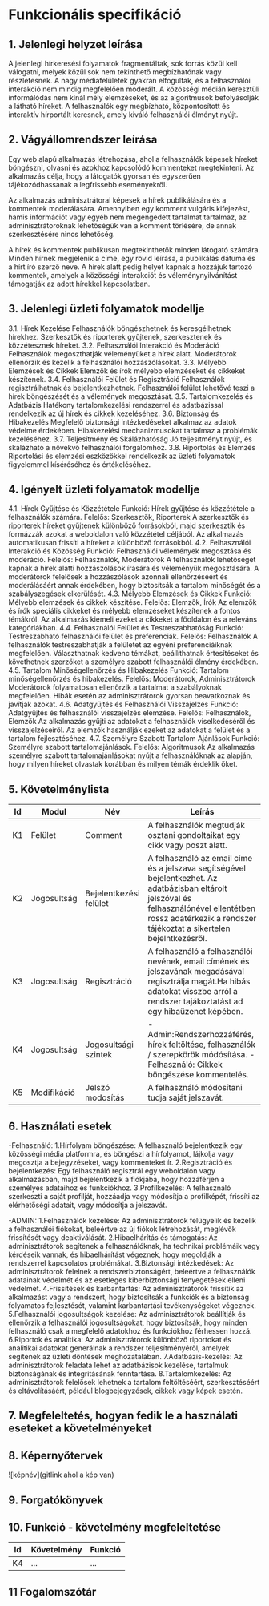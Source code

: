 # Funkcionális specifikáció
## 1. Jelenlegi helyzet leírása
A jelenlegi hírkeresési folyamatok fragmentáltak, sok forrás közül kell válogatni, melyek közül sok nem tekinthető megbízhatónak vagy részletesnek. A nagy médiafelületek gyakran elfogultak, és a felhasználói interakció nem mindig megfelelően moderált. A közösségi médián keresztüli informálódás nem kínál mély elemzéseket, és az algoritmusok befolyásolják a látható híreket. A felhasználók egy megbízható, központosított és interaktív hírportált keresnek, amely kiváló felhasználói élményt nyújt.
## 2. Vágyállomrendszer leírása
Egy web alapú alkalmazás létrehozása, ahol a felhasználók képesek híreket böngészni, olvasni és azokhoz kapcsolódó kommenteket megtekinteni. Az alkalmazás célja, hogy a látogatók gyorsan és egyszerűen tájékozódhassanak a legfrissebb eseményekről.

Az alkalmazás adminisztrátorai képesek a hírek publikálására és a kommentek moderálására. Amennyiben egy komment vulgáris kifejezést, hamis információt vagy egyéb nem megengedett tartalmat tartalmaz, az adminisztrátoroknak lehetőségük van a komment törlésére, de annak szerkesztésére nincs lehetőség.

A hírek és kommentek publikusan megtekinthetők minden látogató számára. Minden hírnek megjelenik a címe, egy rövid leírása, a publikálás dátuma és a hírt író szerző neve. A hírek alatt pedig helyet kapnak a hozzájuk tartozó kommentek, amelyek a közösségi interakciót és véleménynyilvánítást támogatják az adott hírekkel kapcsolatban.
## 3. Jelenlegi üzleti folyamatok modellje
3.1. Hírek Kezelése
Felhasználók böngészhetnek és keresgélhetnek hírekhez.
Szerkesztők és riporterek gyűjtenek, szerkesztenek és közzétesznek híreket.
3.2. Felhasználói Interakció és Moderáció
Felhasználók megoszthatják véleményüket a hírek alatt.
Moderátorok ellenőrzik és kezelik a felhasználói hozzászólásokat.
3.3. Mélyebb Elemzések és Cikkek
Elemzők és írók mélyebb elemzéseket és cikkeket készítenek.
3.4. Felhasználói Felület és Regisztráció
Felhasználók regisztrálhatnak és bejelentkezhetnek.
Felhasználói felület lehetővé teszi a hírek böngészését és a vélemények megosztását.
3.5. Tartalomkezelés és Adatbázis
Hatékony tartalomkezelési rendszerrel és adatbázissal rendelkezik az új hírek és cikkek kezeléséhez.
3.6. Biztonság és Hibakezelés
Megfelelő biztonsági intézkedéseket alkalmaz az adatok védelme érdekében.
Hibakezelési mechanizmusokat tartalmaz a problémák kezeléséhez.
3.7. Teljesítmény és Skálázhatóság
Jó teljesítményt nyújt, és skálázható a növekvő felhasználói forgalomhoz.
3.8. Riportolás és Elemzés
Riportolási és elemzési eszközökkel rendelkezik az üzleti folyamatok figyelemmel kíséréséhez és értékeléséhez.

## 4. Igényelt üzleti folyamatok modellje
4.1. Hírek Gyűjtése és Közzététele
Funkció: Hírek gyűjtése és közzététele a felhasználók számára.
Felelős: Szerkesztők, Riporterek
A szerkesztők és riporterek híreket gyűjtenek különböző forrásokból, majd szerkesztik és formázzák azokat a weboldalon való közzététel céljából. Az alkalmazás automatikusan frissíti a híreket a különböző forrásokból.
4.2. Felhasználói Interakció és Közösség
Funkció: Felhasználói vélemények megosztása és moderáció.
Felelős: Felhasználók, Moderátorok
A felhasználók lehetőséget kapnak a hírek alatti hozzászólások írására és véleményük megosztására. A moderátorok felelősek a hozzászólások azonnali ellenőrzéséért és moderálásáért annak érdekében, hogy biztosítsák a tartalom minőségét és a szabályszegések elkerülését.
4.3. Mélyebb Elemzések és Cikkek
Funkció: Mélyebb elemzések és cikkek készítése.
Felelős: Elemzők, Írók
Az elemzők és írók speciális cikkeket és mélyebb elemzéseket készítenek a fontos témákról. Az alkalmazás kiemeli ezeket a cikkeket a főoldalon és a releváns kategóriákban.
4.4. Felhasználói Felület és Testreszabhatóság
Funkció: Testreszabható felhasználói felület és preferenciák.
Felelős: Felhasználók
A felhasználók testreszabhatják a felületet az egyéni preferenciáiknak megfelelően. Választhatnak kedvenc témákat, beállíthatnak értesítéseket és követhetnek szerzőket a személyre szabott felhasználói élmény érdekében.
4.5. Tartalom Minőségellenőrzés és Hibakezelés
Funkció: Tartalom minőségellenőrzés és hibakezelés.
Felelős: Moderátorok, Adminisztrátorok
Moderátorok folyamatosan ellenőrzik a tartalmat a szabályoknak megfelelően. Hibák esetén az adminisztrátorok gyorsan beavatkoznak és javítják azokat.
4.6. Adatgyűjtés és Felhasználói Visszajelzés
Funkció: Adatgyűjtés és felhasználói visszajelzés elemzése.
Felelős: Felhasználók, Elemzők
Az alkalmazás gyűjti az adatokat a felhasználók viselkedéséről és visszajelzéseiről. Az elemzők használják ezeket az adatokat a felület és a tartalom fejlesztéséhez.
4.7. Személyre Szabott Tartalom Ajánlások
Funkció: Személyre szabott tartalomajánlások.
Felelős: Algoritmusok
Az alkalmazás személyre szabott tartalomajánlásokat nyújt a felhasználóknak az alapján, hogy milyen híreket olvastak korábban és milyen témák érdeklik őket.

## 5. Követelménylista

| Id | Modul | Név | Leírás |
| --- | --- | --- | --- |
| K1 | Felület | Comment | A felhasználók megtudják osztani gondoltaikat egy cikk vagy poszt alatt.|
| K2 | Jogosultság| Bejelentkezési felület|A felhasználó az email címe és a jelszava segítségével bejelentkezhet. Az adatbázisban eltárolt jelszóval és felhasználónével ellentétben rossz adatérkezik a rendszer tájékoztat a sikertelen bejelntkezésről. |
| K3 | Jogosultság | Regisztráció |A felhasználó a felhasználói nevének, email címének és jelszavának megadásával regisztrálja magát.Ha hibás adatokat visszbe arról a rendszer tajákoztatást ad egy hibaüzenet képében.|
| K4 | Jogosultság| Jogosultsági szintek| -Admin:Rendszerhozzáférés, hírek feltöltése, felhasználók / szerepkörök módósítása. -Felhasználó: Cikkek böngészése kommentelés.|
| K5 | Modifikáció | Jelszó modosítás | A felhasználó módosítani tudja saját jelszavát.|

## 6. Használati esetek
-Felhasználó:
1.Hírfolyam böngészése: A felhasználó bejelentkezik egy közösségi média platformra, és böngészi a hírfolyamot, lájkolja vagy megosztja a bejegyzéseket, vagy kommenteket ír.
2.Regisztráció és bejelentkezés: Egy felhasználó regisztrál egy weboldalon vagy alkalmazásban, majd bejelentkezik a fiókjába, hogy hozzáférjen a személyes adataihoz és funkciókhoz.
3.Profilkezelés: A felhasználó szerkeszti a saját profilját, hozzáadja vagy módosítja a profilképét, frissíti az elérhetőségi adatait, vagy módosítja a jelszavát.

-ADMIN: 
1.Felhasználók kezelése: Az adminisztrátorok felügyelik és kezelik a felhasználói fiókokat, beleértve az új fiókok létrehozását, meglévők frissítését vagy deaktiválását.
2.Hibaelhárítás és támogatás: Az adminisztrátorok segítenek a felhasználóknak, ha technikai problémáik vagy kérdéseik vannak, és hibaelhárítást végeznek, hogy megoldják a rendszerrel kapcsolatos problémákat.
3.Biztonsági intézkedések: Az adminisztrátorok felelnek a rendszerbiztonságért, beleértve a felhasználók adatainak védelmét és az esetleges kiberbiztonsági fenyegetések elleni védelmet.
4.Frissítések és karbantartás: Az adminisztrátorok frissítik az alkalmazást vagy a rendszert, hogy biztosítsák a funkciók és a biztonság folyamatos fejlesztését, valamint karbantartási tevékenységeket végeznek.
5.Felhasználói jogosultságok kezelése: Az adminisztrátorok beállítják és ellenőrzik a felhasználói jogosultságokat, hogy biztosítsák, hogy minden felhasználó csak a megfelelő adatokhoz és funkciókhoz férhessen hozzá.
6.Riportok és analitika: Az adminisztrátorok különböző riportokat és analitikai adatokat generálnak a rendszer teljesítményéről, amelyek segítenek az üzleti döntések meghozatalában.
7.Adatbázis-kezelés: Az adminisztrátorok feladata lehet az adatbázisok kezelése, tartalmuk biztonságának és integritásának fenntartása.
8.Tartalomkezelés: Az adminisztrátorok felelősek lehetnek a tartalom feltöltéséért, szerkesztéséért és eltávolításáért, például blogbejegyzések, cikkek vagy képek esetén.

## 7. Megfeleltetés, hogyan fedik le a használati eseteket a követelményeket

## 8. Képernyőtervek

![képnév](gitlink ahol a kép van)

## 9. Forgatókönyvek

## 10. Funkció - követelmény megfeleltetése

| Id | Követelmény | Funkció |
| :---: | --- | --- |
| K4 | ... | ... |

## 11 Fogalomszótár